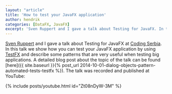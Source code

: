 ```yaml
---
layout: "article"
title: 'How to test your JavaFX application'
author: hendrik
categories: [DataFX, JavaFX]
excerpt: 'Sven Ruppert and I gave a talk about Testing for JavaFX. In this talk we show how you can test your JavaFX application with TestFX.'
---
```

[Sven Ruppert](https://twitter.com/SvenRuppert) and I gave a talk about Testing for JavaFX at [Coding Serbia](http://codingserbia.com). In this talk we show how you can test your JavaFX application by using [TestFX](https://github.com/TestFX/TestFX) and describe some patterns that are very useful when testing big applications. A detailed blog post about the topic of the talk can be found [here]({{ site.baseurl }}{% post_url 2014-10-01-dialog-objects-pattern-automated-tests-testfx %}). The talk was recorded and published at YouTube:

{% include posts/youtube.html id="Zt08nDyW-3M" %}
